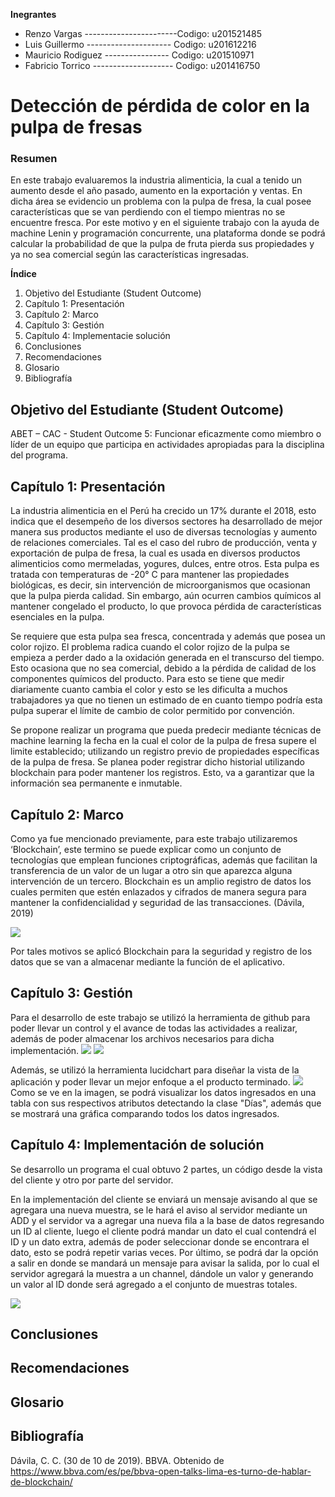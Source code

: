 **Inegrantes**
- Renzo Vargas        -----------------------Codigo: u201521485
- Luis Guillermo          ---------------------    Codigo: u201612216
- Mauricio Rodiguez       ----------------   Codigo: u201510971
- Fabricio Torrico        --------------------       Codigo: u201416750



# Detección de pérdida de color en la pulpa de fresas

### Resumen

En este trabajo evaluaremos la industria alimenticia, la cual a tenido un aumento desde el año pasado, aumento en la exportación y ventas. En dicha área se evidencio un problema con la pulpa de fresa, la cual posee características que se van perdiendo con el tiempo mientras no se encuentre fresca.
Por este motivo y en el siguiente trabajo con la ayuda de machine Lenin y programación concurrente, una plataforma donde se podrá calcular la probabilidad de que la pulpa de fruta pierda sus propiedades y ya no sea comercial según las características ingresadas.


**Índice**
1. Objetivo del Estudiante (Student Outcome)
2. Capítulo 1: Presentación
3. Capítulo 2: Marco
4. Capítulo 3: Gestión
5. Capítulo 4: Implementacie solución
6. Conclusiones
7. Recomendaciones
8. Glosario
9. Bibliografía




## Objetivo del Estudiante (Student Outcome)

ABET – CAC - Student Outcome 5: Funcionar eficazmente como miembro o líder de un equipo que participa en actividades apropiadas para la disciplina del programa.

## Capítulo 1: Presentación

La industria alimenticia en el Perú ha crecido un 17% durante el 2018, esto indica que el desempeño de los diversos sectores ha desarrollado de mejor manera sus productos mediante el uso de diversas tecnologías y aumento de relaciones comerciales. Tal es el caso del rubro de producción, venta y exportación de pulpa de fresa, la cual es usada en diversos productos alimenticios como mermeladas, yogures, dulces, entre otros. Esta pulpa es tratada con temperaturas de -20° C para mantener las propiedades biológicas, es decir, sin intervención de microorganismos que ocasionan que la pulpa pierda calidad. Sin embargo, aún ocurren cambios químicos al mantener congelado el producto, lo que provoca pérdida de características esenciales en la pulpa.

Se requiere que esta pulpa sea fresca, concentrada y además que posea un color rojizo. El problema radica cuando el color rojizo de la pulpa se empieza a perder dado a la oxidación generada en el transcurso del tiempo. Esto ocasiona que no sea comercial, debido a la pérdida de calidad de los componentes químicos del producto. Para esto se tiene que medir diariamente cuanto cambia el color y esto se les dificulta a muchos trabajadores ya que no tienen un estimado de en cuanto tiempo podría esta pulpa superar el límite de cambio de color permitido por convención.

Se propone realizar un programa que pueda predecir mediante técnicas de machine learning la fecha en la cual el color de la pulpa de fresa supere el limite establecido; utilizando un registro previo de propiedades específicas de la pulpa de fresa. Se planea poder registrar dicho historial utilizando blockchain para poder mantener los registros. Esto, va a garantizar que la información sea permanente e inmutable.



## Capítulo 2: Marco

Como ya fue mencionado previamente, para este trabajo utilizaremos ‘Blockchain’, este termino se puede explicar como un conjunto de tecnologías que emplean funciones criptográficas, además que facilitan la transferencia de un valor de un lugar a otro sin que aparezca alguna intervención de un tercero. Blockchain es un amplio registro de datos los cuales permiten que estén enlazados y cifrados de manera segura para mantener la confidencialidad y seguridad de las transacciones. (Dávila, 2019)

![](https://praxent.com/wp-content/uploads/2018/04/blockchain-1024x773.png)

Por tales motivos se aplicó Blockchain para la seguridad y registro de los datos que se van a almacenar mediante la función de el aplicativo.


## Capítulo 3: Gestión
Para el desarrollo de este trabajo se utilizó la herramienta de github para poder llevar un control y el avance de todas las actividades a realizar, además de poder almacenar los archivos necesarios para dicha implementación.
![](https://user-images.githubusercontent.com/40810772/68733291-1dbe2f00-05a4-11ea-902e-687df6348ac7.PNG)
![](https://user-images.githubusercontent.com/40810772/68733081-9cff3300-05a3-11ea-86a1-c1609d6594a7.PNG)

Además, se utilizó la herramienta lucidchart para diseñar la vista de la aplicación y poder llevar un mejor enfoque a el producto terminado.
![](https://user-images.githubusercontent.com/40810772/68996639-dae1ad00-086a-11ea-8b2b-74c4b8b37e2c.png)
Como se ve en la imagen, se podrá visualizar los datos ingresados en una tabla con sus respectivos atributos detectando la clase "Días", además que se mostrará una gráfica comparando todos los datos ingresados.


## Capítulo 4: Implementación de solución
Se desarrollo un programa el cual obtuvo 2 partes, un código desde la vista del cliente y otro por parte del servidor.

En la implementación del cliente se enviará un mensaje avisando al que se agregara una nueva muestra, se le hará el aviso al servidor mediante un ADD y el servidor va a agregar una nueva fila a la base de datos regresando un ID al cliente, luego el cliente podrá mandar un dato el cual contendrá el ID y un dato extra, además de poder seleccionar donde se encontrara el dato, esto se podrá repetir varias veces. Por último, se podrá dar la opción a salir en donde se mandará un mensaje para avisar la salida, por lo cual el servidor agregará la muestra a un channel, dándole un valor y generando un valor al ID donde será agregado a el conjunto de muestras totales.

![](https://user-images.githubusercontent.com/40810772/69023971-c4347680-098e-11ea-82f5-43a7192cad7b.png)


## Conclusiones


## Recomendaciones
 

## Glosario


## Bibliografía
Dávila, C. C. (30 de 10 de 2019). BBVA. Obtenido de https://www.bbva.com/es/pe/bbva-open-talks-lima-es-turno-de-hablar-de-blockchain/



